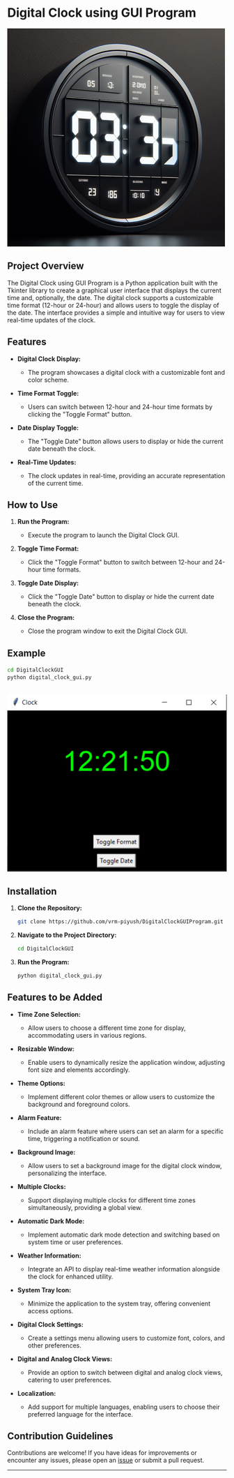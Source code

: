 # Digital Clock using GUI Program

![Digital Clock](image-1.png)

## Project Overview

The Digital Clock using GUI Program is a Python application built with the Tkinter library to create a graphical user interface that displays the current time and, optionally, the date. The digital clock supports a customizable time format (12-hour or 24-hour) and allows users to toggle the display of the date. The interface provides a simple and intuitive way for users to view real-time updates of the clock.

## Features

- **Digital Clock Display:**
  - The program showcases a digital clock with a customizable font and color scheme.

- **Time Format Toggle:**
  - Users can switch between 12-hour and 24-hour time formats by clicking the "Toggle Format" button.

- **Date Display Toggle:**
  - The "Toggle Date" button allows users to display or hide the current date beneath the clock.

- **Real-Time Updates:**
  - The clock updates in real-time, providing an accurate representation of the current time.

## How to Use

1. **Run the Program:**
   - Execute the program to launch the Digital Clock GUI.

2. **Toggle Time Format:**
   - Click the "Toggle Format" button to switch between 12-hour and 24-hour time formats.

3. **Toggle Date Display:**
   - Click the "Toggle Date" button to display or hide the current date beneath the clock.

4. **Close the Program:**
   - Close the program window to exit the Digital Clock GUI.

## Example

```bash
cd DigitalClockGUI
python digital_clock_gui.py
```
\
![Clock](image.png)

## Installation

1. **Clone the Repository:**

   ```bash
   git clone https://github.com/vrm-piyush/DigitalClockGUIProgram.git
   ```

2. **Navigate to the Project Directory:**

   ```bash
   cd DigitalClockGUI
   ```

3. **Run the Program:**

   ```bash
   python digital_clock_gui.py
   ```

## Features to be Added

- **Time Zone Selection:**
  - Allow users to choose a different time zone for display, accommodating users in various regions.

- **Resizable Window:**
  - Enable users to dynamically resize the application window, adjusting font size and elements accordingly.

- **Theme Options:**
  - Implement different color themes or allow users to customize the background and foreground colors.

- **Alarm Feature:**
  - Include an alarm feature where users can set an alarm for a specific time, triggering a notification or sound.

- **Background Image:**
  - Allow users to set a background image for the digital clock window, personalizing the interface.

- **Multiple Clocks:**
  - Support displaying multiple clocks for different time zones simultaneously, providing a global view.

- **Automatic Dark Mode:**
  - Implement automatic dark mode detection and switching based on system time or user preferences.

- **Weather Information:**
  - Integrate an API to display real-time weather information alongside the clock for enhanced utility.

- **System Tray Icon:**
  - Minimize the application to the system tray, offering convenient access options.

- **Digital Clock Settings:**
  - Create a settings menu allowing users to customize font, colors, and other preferences.

- **Digital and Analog Clock Views:**
  - Provide an option to switch between digital and analog clock views, catering to user preferences.

- **Localization:**
  - Add support for multiple languages, enabling users to choose their preferred language for the interface.

## Contribution Guidelines

Contributions are welcome! If you have ideas for improvements or encounter any issues, please open an [issue](https://github.com/vrm-piyush/DigitalClockGUIProgram/issues) or submit a pull request.

---